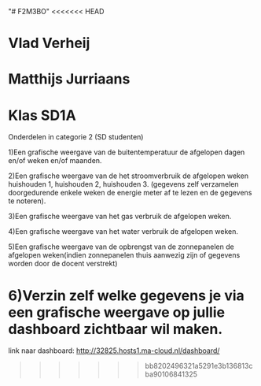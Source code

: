 "# F2M3BO" 
<<<<<<< HEAD
# Vlad Verheij
# Matthijs Jurriaans
# Klas SD1A

Onderdelen in categorie 2 (SD studenten)

1)Een grafische weergave van de buitentemperatuur de afgelopen dagen en/of weken en/of maanden.

2)Een grafische weergave van de het stroomverbruik de afgelopen weken huishouden
1, huishouden 2, huishouden  3. (gegevens zelf verzamelen doorgedurende enkele weken de energie meter af te lezen en de gegevens te noteren).

3)Een grafische weergave van het gas verbruik de afgelopen weken.

4)Een grafische weergave van het water verbruik de afgelopen weken.

5)Een grafische weergave van de opbrengst van de zonnepanelen de afgelopen weken(indien zonnepanelen thuis aanwezig zijn of gegevens worden door de docent verstrekt)

6)Verzin zelf welke gegevens je via een grafische weergave op jullie dashboard zichtbaar wil maken.
=======

link naar dashboard: http://32825.hosts1.ma-cloud.nl/dashboard/
>>>>>>> bb8202496321a5291e3b136813cba90106841325
